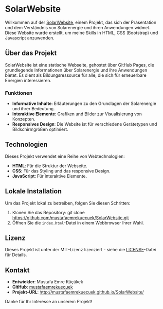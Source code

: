 # SolarWebsite

Willkommen auf der [SolarWebsite](http://mustafaemrekuecuek.github.io/SolarWebsite/), einem Projekt, das sich der Präsentation und dem Verständnis von Solarenergie und ihren Anwendungen widmet. Diese Website wurde erstellt, um meine Skills in HTML, CSS (Bootstrap) und Javascript anzuwenden.
## Über das Projekt

SolarWebsite ist eine statische Webseite, gehostet über GitHub Pages, die grundlegende Informationen über Solarenergie und ihre Anwendungen bietet. Es dient als Bildungsressource für alle, die sich für erneuerbare Energien interessieren.

### Funktionen

- **Informative Inhalte**: Erläuterungen zu den Grundlagen der Solarenergie und ihrer Bedeutung.
- **Interaktive Elemente**: Grafiken und Bilder zur Visualisierung von Konzepten.
- **Responsives Design**: Die Website ist für verschiedene Gerätetypen und Bildschirmgrößen optimiert.

## Technologien

Dieses Projekt verwendet eine Reihe von Webtechnologien:

- **HTML**: Für die Struktur der Webseite.
- **CSS**: Für das Styling und das responsive Design.
- **JavaScript**: Für interaktive Elemente.

## Lokale Installation

Um das Projekt lokal zu betreiben, folgen Sie diesen Schritten:

1. Klonen Sie das Repository: git clone https://github.com/mustafaemrekuecuek/SolarWebsite.git
2. Öffnen Sie die `index.html`-Datei in einem Webbrowser Ihrer Wahl.


## Lizenz

Dieses Projekt ist unter der MIT-Lizenz lizenziert - siehe die [LICENSE](LICENSE.md)-Datei für Details.

## Kontakt

- **Entwickler**: Mustafa Emre Küçükek
- **GitHub**: [mustafaemrekuecuek](https://github.com/mustafaemrekuecuek)
- **Projekt-URL**: http://mustafaemrekuecuek.github.io/SolarWebsite/

Danke für Ihr Interesse an unserem Projekt!
